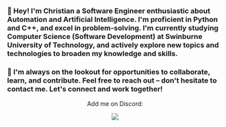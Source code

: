 <h3>👋 Hey! I'm Christian a Software Engineer enthusiastic about Automation and Artificial Intelligence. I'm proficient in Python and C++, and excel in problem-solving. I'm currently studying Computer Science (Software Development) at Swinburne University of Technology, and actively explore new topics and technologies to broaden my knowledge and skills.</h3>

<h3>🔗 I'm always on the lookout for opportunities to collaborate, learn, and contribute. Feel free to reach out – don't hesitate to contact me. Let's connect and work together!</h3>

<p align="center">Add me on Discord:</p>
<p align="center">
  <img src="https://discord-readme-badge.vercel.app/api?id=910033554644295750">
</p>
